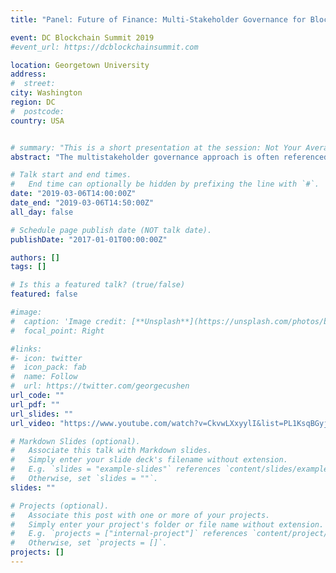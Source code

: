 ```yaml
---
title: "Panel: Future of Finance: Multi-Stakeholder Governance for Blockchain Based New Financial Ecosystem"

event: DC Blockchain Summit 2019
#event_url: https://dcblockchainsummit.com

location: Georgetown University
address:
#  street:
city: Washington
region: DC
#  postcode:
country: USA


# summary: "This is a short presentation at the session: Not Your Average White Paper: Academic Research on Blockchains."
abstract: "The multistakeholder governance approach is often referenced in conjunction with Internet governance and is viewed as an optimal way to make policy decisions for a globally distributed network. Key benefits of the multistakeholder governance model include its inclusiveness and its ability to evolve. This discussion brings together experts in Internet governance and blockchain researchers to discuss a multistakeholder governance approach for the blockchain ecosystem."

# Talk start and end times.
#   End time can optionally be hidden by prefixing the line with `#`.
date: "2019-03-06T14:00:00Z"
date_end: "2019-03-06T14:50:00Z"
all_day: false

# Schedule page publish date (NOT talk date).
publishDate: "2017-01-01T00:00:00Z"

authors: []
tags: []

# Is this a featured talk? (true/false)
featured: false

#image:
#  caption: 'Image credit: [**Unsplash**](https://unsplash.com/photos/bzdhc5b3Bxs)'
#  focal_point: Right

#links:
#- icon: twitter
#  icon_pack: fab
#  name: Follow
#  url: https://twitter.com/georgecushen
url_code: ""
url_pdf: ""
url_slides: ""
url_video: "https://www.youtube.com/watch?v=CkvwLXxyylI&list=PL1KsqBGyjG4hT9IJ2tyS3Z5ANBfBfi3-H&index=12"

# Markdown Slides (optional).
#   Associate this talk with Markdown slides.
#   Simply enter your slide deck's filename without extension.
#   E.g. `slides = "example-slides"` references `content/slides/example-slides.md`.
#   Otherwise, set `slides = ""`.
slides: ""

# Projects (optional).
#   Associate this post with one or more of your projects.
#   Simply enter your project's folder or file name without extension.
#   E.g. `projects = ["internal-project"]` references `content/project/deep-learning/index.md`.
#   Otherwise, set `projects = []`.
projects: []
---
```

